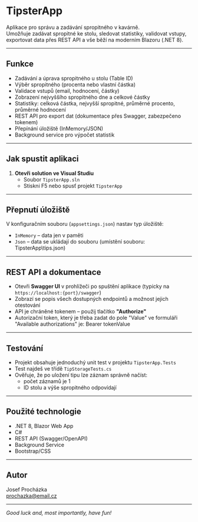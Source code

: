 # TipsterApp
Aplikace pro správu a zadávání spropitného v kavárně.  
Umožňuje zadávat spropitné ke stolu, sledovat statistiky, validovat vstupy, exportovat data přes REST API a vše běží na moderním Blazoru (.NET 8).

---

## Funkce

- Zadávání a úprava spropitného u stolu (Table ID)
- Výběr spropitného (procenta nebo vlastní částka)
- Validace vstupů (email, hodnocení, částky)
- Zobrazení nejvyššího spropitného dne a celkové částky
- Statistiky: celková částka, nejvyšší spropitné, průměrné procento, průměrné hodnocení
- REST API pro export dat (dokumentace přes Swagger, zabezpečeno tokenem)
- Přepínání úložiště (InMemory/JSON)
- Background service pro výpočet statistik

---

## Jak spustit aplikaci

1. **Otevři solution ve Visual Studiu**
   - Soubor `TipsterApp.sln`
   - Stiskni F5 nebo spusť projekt `TipsterApp`

---

## Přepnutí úložiště

V konfiguračním souboru (`appsettings.json`) nastav typ úložiště:
- `InMemory` – data jen v paměti
- `Json` – data se ukládají do souboru (umístění souboru: TipsterApp\tips.json)

---

## REST API a dokumentace

- Otevři **Swagger UI** v prohlížeči po spuštění aplikace (typicky na `https://localhost:{port}/swagger`)
- Zobrazí se popis všech dostupných endpointů a možnost jejich otestování
- API je chráněné tokenem – použij tlačítko **"Authorize"**
- Autorizační token, který je třeba zadat do pole "Value" ve formuláři "Available authorizations" je: Bearer tokenValue

---

## Testování

- Projekt obsahuje jednoduchý unit test v projektu `TipsterApp.Tests`
- Test najdeš ve třídě `TipStorageTests.cs`
- Ověřuje, že po uložení tipu lze záznam správně načíst:
  - počet záznamů je 1
  - ID stolu a výše spropitného odpovídají

---

## Použité technologie

- .NET 8, Blazor Web App
- C#
- REST API (Swagger/OpenAPI)
- Background Service
- Bootstrap/CSS

---

## Autor

Josef Procházka  
prochazka@email.cz

---

*Good luck and, most importantly, have fun!*
